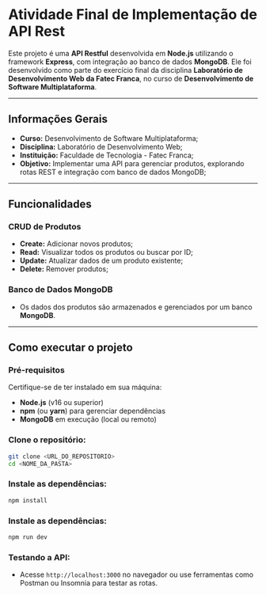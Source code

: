 # Atividade Final de Implementação de API Rest

Este projeto é uma **API Restful** desenvolvida em **Node.js** utilizando o framework **Express**, com integração ao banco de dados **MongoDB**. Ele foi desenvolvido como parte do exercício final da disciplina **Laboratório de Desenvolvimento Web da Fatec Franca**, no curso de **Desenvolvimento de Software Multiplataforma**.

---

## Informações Gerais  

- **Curso:** Desenvolvimento de Software Multiplataforma;
- **Disciplina:** Laboratório de Desenvolvimento Web;
- **Instituição:** Faculdade de Tecnologia - Fatec Franca;
- **Objetivo:** Implementar uma API para gerenciar produtos, explorando rotas REST e integração com banco de dados MongoDB;

---

## Funcionalidades  

### CRUD de Produtos  
- **Create:** Adicionar novos produtos;
- **Read:** Visualizar todos os produtos ou buscar por ID;
- **Update:** Atualizar dados de um produto existente;
- **Delete:** Remover produtos;

### Banco de Dados MongoDB  
- Os dados dos produtos são armazenados e gerenciados por um banco **MongoDB**.   

---

## Como executar o projeto  

### Pré-requisitos  
Certifique-se de ter instalado em sua máquina:  
- **Node.js** (v16 ou superior)  
- **npm** (ou **yarn**) para gerenciar dependências  
- **MongoDB** em execução (local ou remoto)  

### Clone o repositório:
```bash
git clone <URL_DO_REPOSITORIO>
cd <NOME_DA_PASTA>
```

### Instale as dependências:
```bash
npm install
```

### Instale as dependências:
```bash
npm run dev
```

### Testando a API:
- Acesse `http://localhost:3000` no navegador ou use ferramentas como Postman ou Insomnia para testar as rotas.